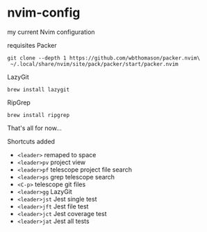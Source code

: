 # nvim-config
my current Nvim configuration

requisites
Packer
```
git clone --depth 1 https://github.com/wbthomason/packer.nvim\
 ~/.local/share/nvim/site/pack/packer/start/packer.nvim
 ```
 
 LazyGit
 ```
 brew install lazygit
 ```
 
 RipGrep
 ```
 brew install ripgrep
 ```
 
 That's all for now...
 
 Shortcuts added
-  `<leader>` remaped to space
- `<leader>pv` project view
- `<leader>pf` telescope project file search
- `<leader>ps` grep telescope search
- `<C-p>` telescope git files
- `<leader>gg` LazyGit
- `<leader>jst` Jest single test
- `<leader>jft` Jest file test
- `<leader>jct` Jest coverage test
- `<leader>jat` Jest all tests
